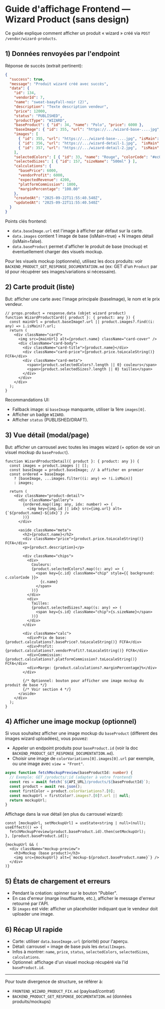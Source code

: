 # Guide d'affichage Frontend — Wizard Product (sans design)

Ce guide explique comment afficher un produit « wizard » créé via `POST /vendor/wizard-products`.

## 1) Données renvoyées par l'endpoint

Réponse de succès (extrait pertinent):

```json
{
  "success": true,
  "message": "Produit wizard créé avec succès",
  "data": {
    "id": 134,
    "vendorId": 7,
    "name": "sweat-baayFall-noir (2)",
    "description": "Texte description vendeur",
    "price": 12000,
    "status": "PUBLISHED",
    "productType": "WIZARD",
    "baseProduct": { "id": 34, "name": "Polo", "price": 6000 },
    "baseImage": { "id": 355, "url": "https://.../wizard-base-....jpg", "isMain": true, "orderIndex": 0 },
    "images": [
      { "id": 355, "url": "https://.../wizard-base-....jpg", "isMain": true,  "orderIndex": 0 },
      { "id": 356, "url": "https://.../wizard-detail-1.jpg",  "isMain": false },
      { "id": 357, "url": "https://.../wizard-detail-2.jpg",  "isMain": false }
    ],
    "selectedColors": [ { "id": 33, "name": "Rouge", "colorCode": "#ec0909" } ],
    "selectedSizes": [ { "id": 157, "sizeName": "500ml" } ],
    "calculations": {
      "basePrice": 6000,
      "vendorProfit": 6000,
      "expectedRevenue": 4200,
      "platformCommission": 1800,
      "marginPercentage": "100.00"
    },
    "createdAt": "2025-09-22T11:55:40.540Z",
    "updatedAt": "2025-09-22T11:55:40.540Z"
  }
}
```

Points clés frontend:
- `data.baseImage.url` est l'image à afficher par défaut sur la carte.
- `data.images` contient 1 image de base (isMain=true) + N images détail (isMain=false).
- `data.baseProduct` permet d'afficher le produit de base (mockup) et éventuellement charger des visuels mockup.

Pour les visuels mockup (optionnels), utilisez les docs produits: voir `BACKEND_PRODUCT_GET_RESPONSE_DOCUMENTATION.md` (ex: GET d'un `Product` par id pour récupérer ses images/variations si nécessaire).

## 2) Carte produit (liste)

But: afficher une carte avec l'image principale (baseImage), le nom et le prix vendeur.

```tsx
// props.product = response.data (objet wizard product)
function WizardProductCard({ product }: { product: any }) {
  const mainUrl = product.baseImage?.url || product.images?.find((i: any) => i.isMain)?.url;
  return (
    <div className="card">
      <img src={mainUrl} alt={product.name} className="card-cover" />
      <div className="card-body">
        <div className="card-title">{product.name}</div>
        <div className="card-price">{product.price.toLocaleString()} FCFA</div>
        <div className="card-meta">
          <span>{product.selectedColors?.length || 0} couleurs</span>
          <span>{product.selectedSizes?.length || 0} tailles</span>
        </div>
      </div>
    </div>
  );
}
```

Recommandations UI:
- Fallback image: si `baseImage` manquante, utiliser la 1ère `images[0]`.
- Afficher un badge `WIZARD`.
- Afficher `status` (PUBLISHED/DRAFT).

## 3) Vue détail (modal/page)

But: afficher un carrousel avec toutes les images wizard (+ option de voir un visuel mockup du `baseProduct`).

```tsx
function WizardProductDetail({ product }: { product: any }) {
  const images = product.images || [];
  const baseImage = product.baseImage; // à afficher en premier
  const ordered = baseImage
    ? [baseImage, ...images.filter((i: any) => !i.isMain)]
    : images;

  return (
    <div className="product-detail">
      <div className="gallery">
        {ordered.map((img: any, idx: number) => (
          <img key={img.id || idx} src={img.url} alt={`${product.name}-${idx}`} />
        ))}
      </div>

      <aside className="meta">
        <h2>{product.name}</h2>
        <div className="price">{product.price.toLocaleString()} FCFA</div>
        <p>{product.description}</p>

        <div className="chips">
          <div>
            Couleurs:
            {product.selectedColors?.map((c: any) => (
              <span key={c.id} className="chip" style={{ background: c.colorCode }}>
                {c.name}
              </span>
            ))}
          </div>
          <div>
            Tailles:
            {product.selectedSizes?.map((s: any) => (
              <span key={s.id} className="chip">{s.sizeName}</span>
            ))}
          </div>
        </div>

        <div className="calc">
          <div>Prix de base: {product.calculations?.basePrice?.toLocaleString()} FCFA</div>
          <div>Profit: {product.calculations?.vendorProfit?.toLocaleString()} FCFA</div>
          <div>Commission: {product.calculations?.platformCommission?.toLocaleString()} FCFA</div>
          <div>Marge: {product.calculations?.marginPercentage}%</div>
        </div>

        {/* Optionnel: bouton pour afficher une image mockup du produit de base */}
        {/* Voir section 4 */}
      </aside>
    </div>
  );
}
```

## 4) Afficher une image mockup (optionnel)

Si vous souhaitez afficher une image mockup du `baseProduct` (different des images wizard uploadées), vous pouvez:
- Appeler un endpoint produits pour `baseProduct.id` (voir la doc `BACKEND_PRODUCT_GET_RESPONSE_DOCUMENTATION.md`).
- Choisir une image de `colorVariations[0].images[0].url` par exemple, ou une image avec `view = "Front"`.

```ts
async function fetchMockupPreview(baseProductId: number) {
  // Exemple: GET /products/:id (adapter à votre frontend)
  const res = await fetch(`${API_URL}/products/${baseProductId}`);
  const product = await res.json();
  const firstColor = product.colorVariations?.[0];
  const mockupUrl = firstColor?.images?.[0]?.url || null;
  return mockupUrl;
}
```

Affichage dans la vue détail (en plus du carrousel wizard):

```tsx
const [mockupUrl, setMockupUrl] = useState<string | null>(null);
useEffect(() => {
  fetchMockupPreview(product.baseProduct.id).then(setMockupUrl);
}, [product.baseProduct.id]);

{mockupUrl && (
  <div className="mockup-preview">
    <h3>Mockup (base product)</h3>
    <img src={mockupUrl} alt={`mockup-${product.baseProduct.name}`} />
  </div>
)}
```

## 5) États de chargement et erreurs

- Pendant la création: spinner sur le bouton "Publier".
- En cas d'erreur (marge insuffisante, etc.), afficher le message d'erreur retourné par l'API.
- Si `images` est vide: afficher un placeholder indiquant que le vendeur doit uploader une image.

## 6) Récap UI rapide

- Carte: utiliser `data.baseImage.url` (priorité) pour l'aperçu.
- Détail: carrousel = image de base puis les `detailImages`.
- Infos à montrer: `name`, `price`, `status`, `selectedColors`, `selectedSizes`, `calculations`.
- Optionnel: affichage d'un visuel mockup récupéré via l'id `baseProduct.id`.

---

Pour toute divergence de structure, se référer à:
- `FRONTEND_WIZARD_PRODUCT_FIX.md` (payload/contrat)
- `BACKEND_PRODUCT_GET_RESPONSE_DOCUMENTATION.md` (données produits/mockups)


